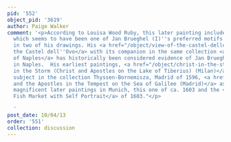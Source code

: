 ```yaml
---
pid: '552'
object_pid: '3619'
author: Paige Walker
comment: '<p>According to Louisa Wood Ruby, this later painting includes Castel dell’Ovo,
  which seems to have been one of Jan Brueghel (I)''s preferred motifs, showing up
  in two of his drawings. His <a href="/object/view-of-the-castel-dellovo">View of
  the Castel dell''Ovo</a> with its companion in the same collection <a href="/object/view-of-naples-harbor">Harbor
  of Naples</a> has historically been considered evidence of Jan Brueghel (I)''s activity
  in Naples.  His earliest paintings, <a href="/object/christ-in-the-storm-christ-and-apostles-on-the-lake-of-tiberius-milan">Christ
  in the Storm (Christ and Apostles on the Lake of Tiberius) (Milan)</a> and the same
  subject in the collection Thyssen-Bornemisza, Madrid of 1596, <a href="/object/christ-and-the-apostles-in-the-tempest-on-the-sea-of-galilee-madrid">Christ
  and the Apostles in the Tempest on the Sea of Galilee (Madrid)</a> as well as two
  magnificent later paintings in Munich, this one of ca. 1603 and the <a href="/object/large-fish-market-with-self-portrait">Large
  Fish Market with Self Portrait</a> of 1603."</p>

  '
post_date: 10/04/13
order: '551'
collection: discussion
---
```

